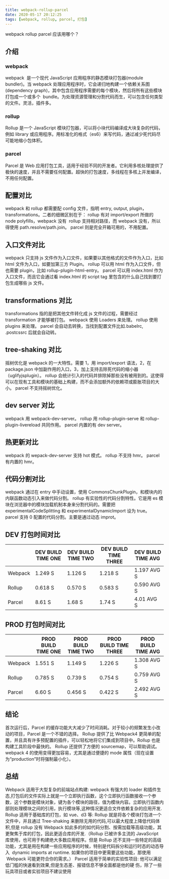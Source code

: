 ```yaml
---
title: webpack-rollup-parcel
date: 2020-05-17 20:12:25
tags: [webpack, rollup, parcel, 打包]
---
```


webpack rollup parcel 应该用哪个？

<!--more-->

## 介绍

### webpack

webpack  是一个现代 JavaScript 应用程序的静态模块打包器(module bundler)。当 webpack 处理应用程序时，它会递归地构建一个依赖关系图(dependency graph)，其中包含应用程序需要的每个模块，然后将所有这些模块打包成一个或多个  bundle。为处理资源管理和分割代码而生，可以包含任何类型的文件。灵活，插件多。

### rollup

Rollup 是一个 JavaScript 模块打包器，可以将小块代码编译成大块复杂的代码，例如 library 或应用程序。用标准化的格式（es6）来写代码，通过减少死代码尽可能地缩小包体积。

### parcel

Parcel 是 Web 应用打包工具，适用于经验不同的开发者。它利用多核处理提供了极快的速度，并且不需要任何配置。超快的打包速度，多线程在多核上并发编译，不用任何配置。

## 配置对比

webpack 和 rollup 都需要配 config 文件，指明 entry, output, plugin，transformations。二者的细微区别在于： rollup 有对 import/export 所做的 node polyfills，webpack 没有  rollup 支持相对路径，而 webpack 没有，所以得使用 path.resolve/path.join。
parcel 则是完全开箱可用的，不用配置。

## 入口文件对比

webpack 只支持 js 文件作为入口文件，如果要以其他格式的文件作为入口，比如 html 文件为入口，如要加第三方 Plugin。
rollup 可以用 html 作为入口文件，但也需要 plugin，比如 rollup-plugin-html-entry。
parcel 可以用 index.html 作为入口文件，而且它会通过看 index.html 的 script tag 里包含的什么自己找到要打包生成哪些 js 文件。

## transformations 对比

transformations 指的是把其他文件转化成 js 文件的过程，需要经过 transformation 才能够被打包。
webpack 使用 Loaders 来处理。
rollup 使用 plugins 来处理。
parcel 会自动去转换，当找到配置文件比如.babelrc, .postcssrc 后就会自动转。

## tree-shaking 对比

摇树优化是 webpack 的一大特性。需要 1，用 import/export 语法，2，在 package.json 中加副作用的入口，3，加上支持去除死代码的缩小器（uglifyjsplugin）。
rollup 会统计引入的代码并排除掉那些没有被用到的。这使得可以在现有工具和模块的基础上构建，而不会添加额外的依赖项或膨胀项目的大小。
parcel 不支持摇树优化。

## dev server 对比

webpack 用 webpack-dev-server。
rollup 用 rollup-plugin-serve 和 rollup-plugin-livereload 共同作用。
parcel 内置的有 dev server。

## 热更新对比

webpack 的 wepack-dev-server 支持 hot 模式。
rollup 不支持 hmr。
parcel 有内置的 hmr。

## 代码分割对比

webpack 通过在 entry 中手动设置，使用 CommonsChunkPlugin，和模块内的内联函数动态引入来做代码分割。
rollup 有实验性的代码分割特性。它是用 es 模块在浏览器中的模块加载机制本身来分割代码的。需要把 experimentalCodeSplitting 和 experimentalDynamicImport 设为 true。
parcel 支持 0 配置的代码分割。主要是通过动态 improt。

## DEV 打包时间对比

|         | DEV BUILD TIME ONE | DEV BUILD TIME TWO | DEV BUILD TIME THREE | DEV BUILD TIME AVG |
| ------- | ------------------ | ------------------ | -------------------- | ------------------ |
| Webpack | 1.249 S            | 1.126 S            | 1.218 S              | 1.197 AVG S        |
| Rollup  | 0.618 S            | 0.570 S            | 0.583 S              | 0.590 AVG S        |
| Parcel  | 8.61 S             | 1.68 S             | 1.74 S               | 4.01 AVG S         |

## PROD 打包时间对比

|         | PROD BUILD TIME ONE | PROD BUILD TIME TWO | PROD BUILD TIME THREE | PROD BUILD TIME AVG |
| ------- | ------------------- | ------------------- | --------------------- | ------------------- |
| Webpack | 1.551 S             | 1.149 S             | 1.226 S               | 1.308 AVG S         |
| Rollup  | 0.785 S             | 0.739 S             | 0.754 S               | 0.759 AVG S         |
| Parcel  | 6.60 S              | 0.456 S             | 0.422 S               | 2.492 AVG S         |

## 结论

首次运行后，Parcel 的缓存功能大大减少了时间消耗。对于较小的频繁发生小改动的项目，Parcel 是一个不错的选择。
Rollup 提供了比 Webpack4 更简单的配置，并且具有许多预配置的插件，可以轻松地将它们集成到项目中。Rollup 也是构建工具阶段中最快的。
Rollup 还提供了方便的 sourcemap，可以帮助调试。
webpack 4 的使用变得更加容易，尤其是通过便捷的 mode 属性（现在设置为“production”时将强制最小化）。

## 总结

Webpack 适⽤于⼤型复杂的前端站点构建: webpack 有强⼤的 loader 和插件⽣态,打包后的⽂件实际上就是⼀个⽴即执⾏函数，这个⽴即执⾏函数接收⼀个参数，这个参数是模块对象，键为各个模块的路径，值为模块内容。⽴即执行函数内部则处理模块之间的引⽤，执⾏模块等,这种情况更适合⽂件依赖复杂的应⽤开发.
Rollup 适⽤于基础库的打包，如 vue、d3 等: Rollup 就是将各个模块打包进⼀个⽂件中，并且通过 Tree-shaking 来删除⽆⽤的代码,可以最⼤程度上降低代码体积,但是 rollup 没有 Webpack 如此多的的如代码分割、按需加载等⾼级功能，其更聚焦于库的打包，因此更适合库的开发.（Rollup 已被许多主流的 JavaScript 库使用，也可用于构建绝大多数应用程序。但是 Rollup 还不支持一些特定的高级功能，尤其是用在构建一些应用程序的时候，特别是代码拆分和运行时态的动态导入  dynamic imports at runtime. 如果你的项目中更需要这些功能，那使用  Webpack 可能更符合你的需求。）
Parcel 适⽤于简单的实验性项⽬: 他可以满⾜低⻔槛的快速看到效果,但是⽣态差、报错信息不够全⾯都是他的硬 伤，除了⼀些玩具项⽬或者实验项⽬不建议使⽤

